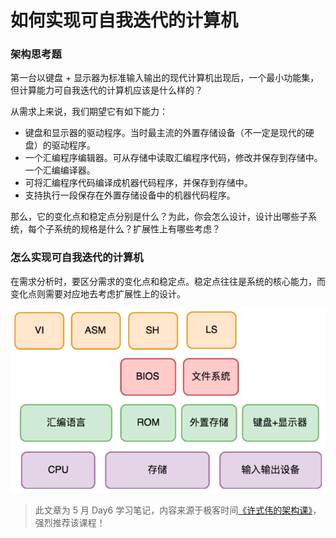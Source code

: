 # 如何实现可自我迭代的计算机

### 架构思考题

第一台以键盘 + 显示器为标准输入输出的现代计算机出现后，一个最小功能集，但计算能力可自我迭代的计算机应该是什么样的？

从需求上来说，我们期望它有如下能力：

* 键盘和显示器的驱动程序。当时最主流的外置存储设备（不一定是现代的硬盘）的驱动程序。
* 一个汇编程序编辑器。可从存储中读取汇编程序代码，修改并保存到存储中。一个汇编编译器。
* 可将汇编程序代码编译成机器代码程序，并保存到存储中。
* 支持执行一段保存在外置存储设备中的机器代码程序。

那么，它的变化点和稳定点分别是什么？为此，你会怎么设计，设计出哪些子系统，每个子系统的规格是什么？扩展性上有哪些考虑？

### 怎么实现可自我迭代的计算机

在需求分析时，要区分需求的变化点和稳定点。稳定点往往是系统的核心能力，而变化点则需要对应地去考虑扩展性上的设计。

![image](images/06/01.png)

> 此文章为 5 月 Day6 学习笔记，内容来源于极客时间[《许式伟的架构课》](http://gk.link/a/122Qp)，强烈推荐该课程！
